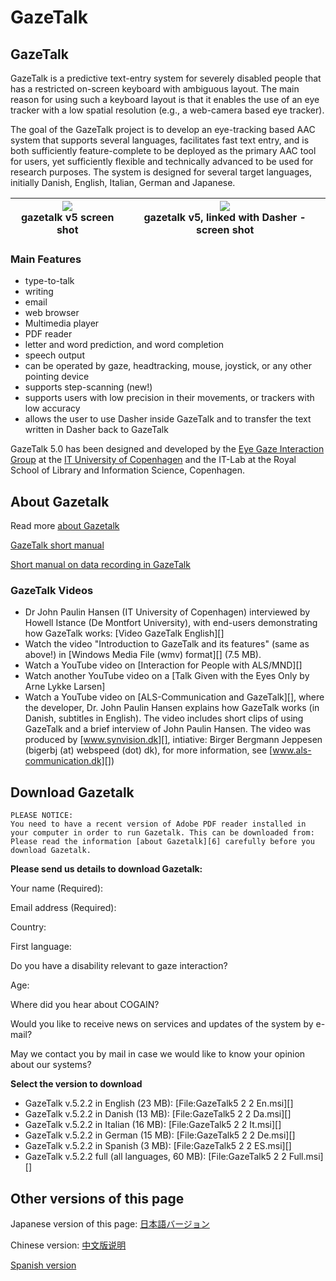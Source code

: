 
# GazeTalk

##  GazeTalk 

GazeTalk is a predictive text-entry system for severely disabled people that has a restricted on-screen keyboard with ambiguous layout. The main reason for using such a keyboard layout is that it enables the use of an eye tracker with a low spatial resolution (e.g., a web-camera based eye tracker). 

The goal of the GazeTalk project is to develop an eye-tracking based AAC system that supports several languages, facilitates fast text entry, and is both sufficiently feature-complete to be deployed as the primary AAC tool for users, yet sufficiently flexible and technically advanced to be used for research purposes. The system is designed for several target languages, initially Danish, English, Italian, German and Japanese. 

|![][1]<br>gazetalk v5 screen shot<br>|![][3]<br>gazetalk v5, linked with Dasher - screen shot<br>|
|:---:|:---:|

### Main Features

* type-to-talk 
* writing 
* email 
* web browser 
* Multimedia player 
* PDF reader 
* letter and word prediction, and word completion 
* speech output 
* can be operated by gaze, headtracking, mouse, joystick, or any other pointing device 
* supports step-scanning (new!) 
* supports users with low precision in their movements, or trackers with low accuracy 
* allows the user to use Dasher inside GazeTalk and to transfer the text written in Dasher back to GazeTalk 

GazeTalk 5.0 has been designed and developed by the [Eye Gaze Interaction Group][4] at the [IT University of Copenhagen][5] and the IT-Lab at the Royal School of Library and Information Science, Copenhagen. 

##  About Gazetalk 

Read more [about Gazetalk][6]

[GazeTalk short manual][7]

[Short manual on data recording in GazeTalk][8]

###  GazeTalk Videos 

* Dr John Paulin Hansen (IT University of Copenhagen) interviewed by Howell Istance (De Montfort University), with end-users demonstrating how GazeTalk works: [Video GazeTalk English][]
* Watch the video "Introduction to GazeTalk and its features" (same as above!) in [Windows Media File (wmv) format][] (7.5 MB).
* Watch a YouTube video on [Interaction for People with ALS/MND][]
* Watch another YouTube video on a [Talk Given with the Eyes Only by Arne Lykke Larsen]
* Watch a YouTube video on [ALS-Communication and GazeTalk][], where the developer, Dr. John Paulin Hansen explains how GazeTalk works (in Danish, subtitles in English). The video includes short clips of using GazeTalk and a brief interview of John Paulin Hansen. The video was produced by [www.synvision.dk][], intiative: Birger Bergmann Jeppesen (bigerbj (at) webspeed (dot) dk), for more information, see [www.als-communication.dk][])

##  Download Gazetalk  <a name="DownloadGazeTalk"></a>
    
    
    PLEASE NOTICE:
    You need to have a recent version of Adobe PDF reader installed in your computer in order to run Gazetalk. This can be downloaded from: 
    Please read the information [about Gazetalk][6] carefully before you download Gazetalk.
    

**Please send us details to download Gazetalk:**

Your name (Required): 

Email address (Required): 

Country: 

First language: 

Do you have a disability relevant to gaze interaction? 

Age: 

Where did you hear about COGAIN? 

Would you like to receive news on services and updates of the system by e-mail? 

May we contact you by mail in case we would like to know your opinion about our systems? 

**Select the version to download**

* GazeTalk v.5.2.2 in English (23 MB): [File:GazeTalk5 2 2 En.msi][]
* GazeTalk v.5.2.2 in Danish (13 MB): [File:GazeTalk5 2 2 Da.msi][]
* GazeTalk v.5.2.2 in Italian (16 MB): [File:GazeTalk5 2 2 It.msi][]
* GazeTalk v.5.2.2 in German (15 MB): [File:GazeTalk5 2 2 De.msi][]
* GazeTalk v.5.2.2 in Spanish (3 MB): [File:GazeTalk5 2 2 ES.msi][]
* GazeTalk v.5.2.2 full (all languages, 60 MB): [File:GazeTalk5 2 2 Full.msi][]

##  Other versions of this page 

Japanese version of this page: [日本語バージョン][9]

Chinese version: [中文版说明][10]

[ Spanish version][11]

[1]: /Img/180px-Gazetalk5-frontpage.jpg
[3]: /Img/180px-GazeTalk-v5-linked-with-Dasher.jpg
[4]: http://www.itu.dk/research/EyeGazeInteraction/
[5]: http://www.itu.dk
[6]: /main/Applications/GazeTalkAbout.md
[7]: /Doc/Short_manual_for_GazeTalk_5_2_2.pdf
[8]: http://wiki.cogain.org/images/9/93/Data-recording-in-gazetalk.pdf "Data-recording-in-gazetalk.pdf"
[9]: http://wiki.cogain.org/index.php/Gazetalk_Japanese "Gazetalk Japanese"
[10]: http://wiki.cogain.org/index.php/Gazetalk_Chinese "Gazetalk Chinese"
[11]: http://wiki.cogain.org/index.php/Gazetalk_Spanish "Gazetalk Spanish"

  
<!--stackedit_data:
eyJoaXN0b3J5IjpbNjIwNTI0OTQ2LDE0NDUzOTQ3OTAsMTg2OT
E4OTI4MCw5MzI0OTg3NzhdfQ==
-->